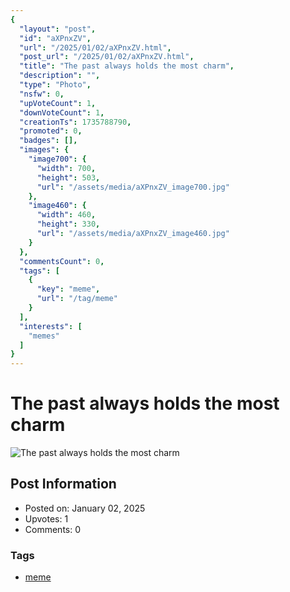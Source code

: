 ```yaml
---
{
  "layout": "post",
  "id": "aXPnxZV",
  "url": "/2025/01/02/aXPnxZV.html",
  "post_url": "/2025/01/02/aXPnxZV.html",
  "title": "The past always holds the most charm",
  "description": "",
  "type": "Photo",
  "nsfw": 0,
  "upVoteCount": 1,
  "downVoteCount": 1,
  "creationTs": 1735788790,
  "promoted": 0,
  "badges": [],
  "images": {
    "image700": {
      "width": 700,
      "height": 503,
      "url": "/assets/media/aXPnxZV_image700.jpg"
    },
    "image460": {
      "width": 460,
      "height": 330,
      "url": "/assets/media/aXPnxZV_image460.jpg"
    }
  },
  "commentsCount": 0,
  "tags": [
    {
      "key": "meme",
      "url": "/tag/meme"
    }
  ],
  "interests": [
    "memes"
  ]
}
---
```


# The past always holds the most charm

![The past always holds the most charm](/assets/media/aXPnxZV_image700.jpg)

## Post Information

- Posted on: January 02, 2025
- Upvotes: 1
- Comments: 0

### Tags

- [meme](/tag/meme)

